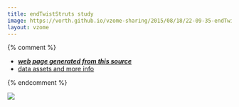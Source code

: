 ```yaml
---
title: endTwistStruts study
image: https://vorth.github.io/vzome-sharing/2015/08/18/22-09-35-endTwistStruts-study/endTwistStruts-study.png
layout: vzome
---
```


{% comment %}
 - [***web page generated from this source***][post]
 - [data assets and more info][github]

[post]: <https://vorth.github.io/vzome-sharing/2015/08/18/endTwistStruts-study-22-09-35.html>
[github]: <https://github.com/vorth/vzome-sharing/tree/main/2015/08/18/22-09-35-endTwistStruts-study/>
{% endcomment %}

<vzome-viewer style="width: 100%; height: 65vh;"
       src="https://vorth.github.io/vzome-sharing/2015/08/18/22-09-35-endTwistStruts-study/endTwistStruts-study.vZome" >
  <img src="https://vorth.github.io/vzome-sharing/2015/08/18/22-09-35-endTwistStruts-study/endTwistStruts-study.png" />
</vzome-viewer>